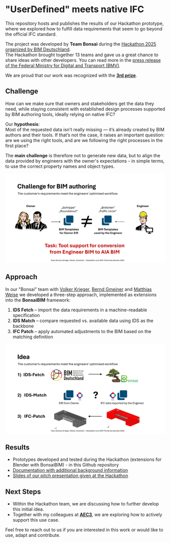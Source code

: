 # "UserDefined" meets native IFC

This repository hosts and publishes the results of our Hackathon prototype, where we explored how to fulfill data requirements that seem to go beyond the official IFC standard.

The project was developed by **Team Bonsai** during the [Hackathon 2025 organized by BIM Deutschland](https://www.bimdeutschland.de/veranstaltungen/hackathon-2025).  
The Hackathon brought together 13 teams and gave us a great chance to share ideas with other developers. You can read more in the [press release of the Federal Ministry for Digital and Transport (BMV)](https://www.bmv.de/SharedDocs/DE/Pressemitteilungen/2025/044-bim-hackathon.html).  

We are proud that our work was recognized with the [**3rd prize**](https://www.bimdeutschland.de/das-sind-die-gewinner-vom-hackathon-2025-zum-bim-portal-des-bundes).  


## Challenge

How can we make sure that owners and stakeholders get the data they need, while staying consistent with established design processes supported by BIM authoring tools, ideally relying on native IFC?

Our **hypothesis**:  
Most of the requested data isn’t really missing — it’s already created by BIM authors and their tools.
If that’s not the case, it raises an important question: are we using the right tools, and are we following the right processes in the first place?

The **main challenge** is therefore not to generate new data, but to align the data provided by engineers with the owner's expectations - in simple terms, to use the correct property names and object types.

![Slide: Challenge](https://github.com/bimhelden/PyScripts4BPHackathon2025/blob/master/Images/challenge.png) 

## Approach

In our "Bonsai" team with [Volker Krieger](https://www.linkedin.com/in/volker-krieger-b3328115/), [Bernd Gmeiner](https://www.linkedin.com/in/bernd-gmeiner-16134a21/) and [Matthias Weise](https://www.linkedin.com/in/matthias-weise-17363970/) we developed a three-step approach, implemented as extensions into the **BonsaiBIM** framework:

1. **IDS Fetch** – import the data requirements in a machine-readable specification  
2. **IDS Match** – compare requested vs. available data using IDS as the backbone  
3. **IFC Patch** – apply automated adjustments to the BIM based on the matching definition  

![Slide: Idea](https://github.com/bimhelden/PyScripts4BPHackathon2025/blob/master/Images/idea.png) 

## Results

- Prototypes developed and tested during the Hackathon (extensions for Blender with BonsaiBIM) - in this Github repository 
- [Documentation with additional background information](https://tinyurl.com/HackWithBonsai)  
- [Slides of our pitch presentation given at the Hackathon](https://docs.google.com/presentation/d/1naV-daRNee5Q6QzOEVW35zfekk-QYCfomJKkVbIFafY/edit?usp=sharing)  

## Next Steps

- Within the Hackathon team, we are discussing how to further develop this initial idea.  
- Together with my colleagues at [**AEC3**](https://www.aec3.de/), we are exploring how to actively support this use case.  

Feel free to reach out to us if you are interested in this work or would like to use, adapt and contribute.

